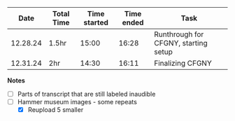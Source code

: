 
| Date     | Total Time | Time started | Time ended | Task                                 |
| -------- | ---------- | ------------ | ---------- | ------------------------------------ |
| 12.28.24 | 1.5hr      | 15:00        | 16:28      | Runthrough for CFGNY, starting setup |
| 12.31.24 | 2hr        | 14:30        | 16:11      | Finalizing CFGNY                     |
**Notes**
- [ ] Parts of transcript that are still labeled inaudible
- [ ] Hammer museum images - some repeats
	- [x] Reupload 5 smaller
